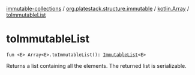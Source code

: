[immutable-collections](../../index.md) / [org.platestack.structure.immutable](../index.md) / [kotlin.Array](index.md) / [toImmutableList](.)

# toImmutableList

`fun <E> Array<E>.toImmutableList(): `[`ImmutableList`](../-immutable-list.md)`<E>`

Returns a list containing all the elements. The returned list is serializable.

